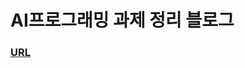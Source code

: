 # AI프로그래밍 과제 정리 블로그


### [URL](https://wjddnwp29.tistory.com/category/AI%ED%94%84%EB%A1%9C%EA%B7%B8%EB%9E%98%EB%B0%8D%20%EC%97%B0%EC%8A%B5%20%EA%B3%BC%EC%A0%9C)
